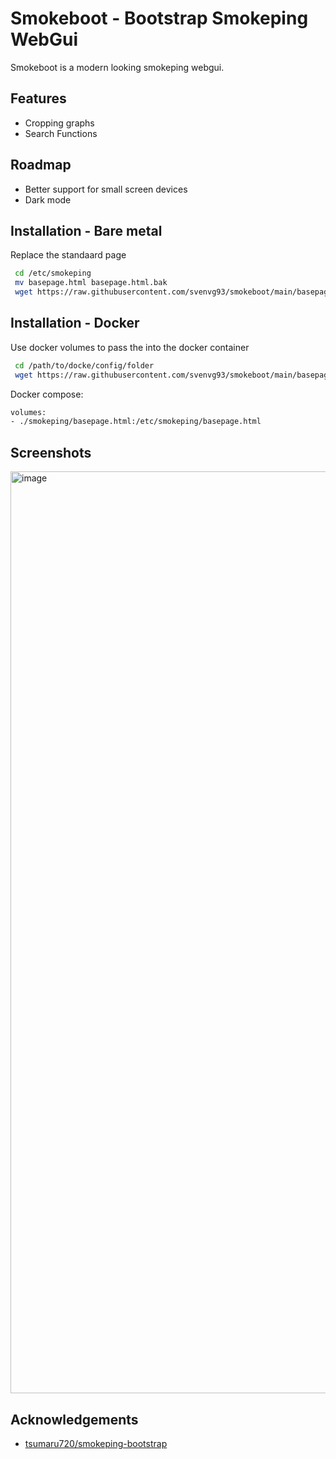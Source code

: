 # Smokeboot - Bootstrap Smokeping WebGui

Smokeboot is a modern looking smokeping webgui.


## Features

- Cropping graphs
- Search Functions

## Roadmap

- Better support for small screen devices
- Dark mode

## Installation - Bare metal

Replace the standaard page

```bash
 cd /etc/smokeping
 mv basepage.html basepage.html.bak
 wget https://raw.githubusercontent.com/svenvg93/smokeboot/main/basepage.html
```

## Installation - Docker

Use docker volumes to pass the into the docker container

```bash
 cd /path/to/docke/config/folder
 wget https://raw.githubusercontent.com/svenvg93/smokeboot/main/basepage.html
```

Docker compose:

 ```bash
volumes:
- ./smokeping/basepage.html:/etc/smokeping/basepage.html
```

## Screenshots

<img width="1475" alt="image" src="https://github.com/svenvg93/smokeping-bootstrap/assets/4511676/297b8060-2703-4855-b1d4-d5d441c90a9f">

## Acknowledgements

 - [tsumaru720/smokeping-bootstrap]([https://github.com/tsumaru720/smokeping-bootstrap])

